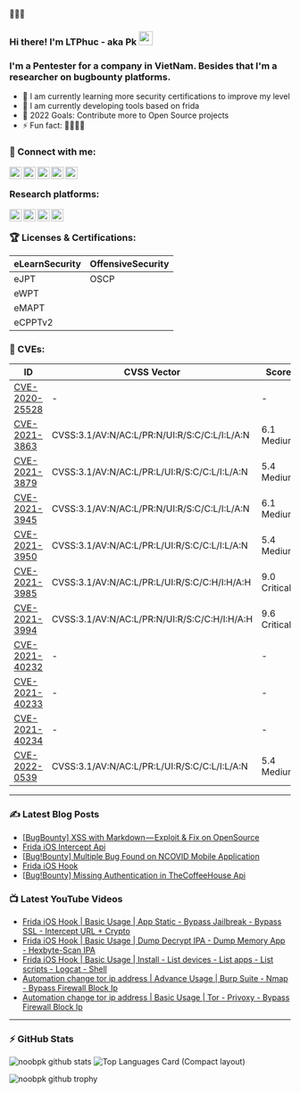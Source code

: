 🚀🚀🚀

### Hi there! I'm LTPhuc - aka Pk <a href="https://noobpk.github.io"><img src="https://media.giphy.com/media/hvRJCLFzcasrR4ia7z/giphy.gif" width="25px"></a>

### I'm a Pentester for a company in VietNam. Besides that I'm a researcher on bugbounty platforms.

- 🌱 I am currently learning more security certifications to improve my level
- 🔭 I am currently developing tools based on frida
- 🥅 2022 Goals: Contribute more to Open Source projects
- ⚡ Fun fact: 🤔🤔🤔🤔

### 🔗 Connect with me:

[<img align="left" alt="noobpk.github.io" width="22px" src="https://upload.wikimedia.org/wikipedia/commons/4/4b/Breezeicons-apps-32-preferences-system-network.svg" />][website]
[<img align="left" alt="noobpk | LinkedIn" width="22px" src="https://raw.githubusercontent.com/rahuldkjain/github-profile-readme-generator/master/src/images/icons/Social/linked-in-alt.svg" />][linkedin]
[<img align="left" alt="noobpk | YouTube" width="22px" src="https://raw.githubusercontent.com/rahuldkjain/github-profile-readme-generator/master/src/images/icons/Social/youtube.svg" />][youtube]
[<img align="left" alt="noobpk | Medium" width="22px" src="https://raw.githubusercontent.com/rahuldkjain/github-profile-readme-generator/master/src/images/icons/Social/medium.svg" />][medium]
[<img align="left" alt="noobpk | Instagram" width="22px" src="https://raw.githubusercontent.com/rahuldkjain/github-profile-readme-generator/master/src/images/icons/Social/instagram.svg" />][instagram]

<br />


### Research platforms:

[<img align="left" alt="noobpk | Hackthebox" width="22px" src="https://cdnjs.cloudflare.com/ajax/libs/simple-icons/4.5.0/hackthebox.svg" />][hackthebox]
[<img align="left" alt="noobpk | HackerOne" width="22px" src="https://cdn.jsdelivr.net/npm/simple-icons@3.13.0/icons/hackerone.svg" />][hackerone]
[<img align="left" alt="noobpk | Bugcrowd" width="22px" src="https://raw.githubusercontent.com/noobpk/noobpk.github.io/master/assets/img/bugcrowd.svg" />][bugcrowd]
[<img align="left" alt="noobpk | Huntr" width="22px" src="https://upload.wikimedia.org/wikipedia/commons/4/43/Hacker_behind_PC.svg" />][huntr]

<br />

### 🏆 Licenses & Certifications:

|eLearnSecurity|OffensiveSecurity|
|---|---|
|eJPT|OSCP|
|eWPT|   |
|eMAPT|   |
|eCPPTv2|   |

### 🔎 CVEs:
|ID|CVSS Vector|Score|
|---|---|---|
|[CVE-2020-25528](https://nvd.nist.gov/vuln/detail/CVE-2020-25528)|-|-|
|[CVE-2021-3863](https://nvd.nist.gov/vuln/detail/CVE-2021-3863)|CVSS:3.1/AV:N/AC:L/PR:N/UI:R/S:C/C:L/I:L/A:N|6.1 Medium|
|[CVE-2021-3879](https://nvd.nist.gov/vuln/detail/CVE-2021-3879)|CVSS:3.1/AV:N/AC:L/PR:L/UI:R/S:C/C:L/I:L/A:N|5.4 Medium|
|[CVE-2021-3945](https://nvd.nist.gov/vuln/detail/CVE-2021-3945)|CVSS:3.1/AV:N/AC:L/PR:N/UI:R/S:C/C:L/I:L/A:N|6.1 Medium|
|[CVE-2021-3950](https://nvd.nist.gov/vuln/detail/CVE-2021-3950)|CVSS:3.1/AV:N/AC:L/PR:L/UI:R/S:C/C:L/I:L/A:N|5.4 Medium|
|[CVE-2021-3985](https://nvd.nist.gov/vuln/detail/CVE-2021-3985)|CVSS:3.1/AV:N/AC:L/PR:L/UI:R/S:C/C:H/I:H/A:H|9.0 Critical|
|[CVE-2021-3994](https://nvd.nist.gov/vuln/detail/CVE-2021-3994)|CVSS:3.1/AV:N/AC:L/PR:N/UI:R/S:C/C:H/I:H/A:H|9.6 Critical|
|[CVE-2021-40232](https://nvd.nist.gov/vuln/detail/CVE-2021-40232)|-|-|
|[CVE-2021-40233](https://nvd.nist.gov/vuln/detail/CVE-2021-40233)|-|-|
|[CVE-2021-40234](https://nvd.nist.gov/vuln/detail/CVE-2021-40234)|-|-|
|[CVE-2022-0539](https://nvd.nist.gov/vuln/detail/CVE-2022-0539)|CVSS:3.1/AV:N/AC:L/PR:L/UI:R/S:C/C:L/I:L/A:N|5.4 Medium|


---
### :writing_hand: Latest Blog Posts

<!-- BLOG-POST-LIST:START -->
- [[BugBounty] XSS with Markdown — Exploit &amp; Fix on OpenSource](https://lethanhphuc-pk.medium.com/bugbounty-xss-with-markdown-exploit-fix-on-opensource-1baecebe9645?source=rss-f49608fd9825------2)
- [Frida iOS Intercept Api](https://lethanhphuc-pk.medium.com/frida-ios-intercept-api-a5c4ef22a093?source=rss-f49608fd9825------2)
- [[Bug!Bounty] Multiple Bug Found on NCOVID Mobile Application](https://lethanhphuc-pk.medium.com/bugbounty-multiple-bug-found-on-ncovid-mobile-application-609fa3468388?source=rss-f49608fd9825------2)
- [Frida iOS Hook](https://lethanhphuc-pk.medium.com/frida-ios-hook-5bb5c6b327a2?source=rss-f49608fd9825------2)
- [[Bug!Bounty] Missing Authentication in TheCoffeeHouse Api](https://lethanhphuc-pk.medium.com/bugnotbounty-missing-authentication-in-thecoffeehouse-api-1f5e5e2e5993?source=rss-f49608fd9825------2)
<!-- BLOG-POST-LIST:END -->

### 📺 Latest YouTube Videos

<!-- YOUTUBE:START -->
- [Frida iOS Hook |  Basic Usage | App Static - Bypass Jailbreak - Bypass SSL - Intercept URL + Crypto](https://www.youtube.com/watch?v=nWhKDSzArf8)
- [Frida iOS Hook | Basic Usage | Dump Decrypt IPA - Dump Memory App - Hexbyte-Scan IPA](https://www.youtube.com/watch?v=AUsJ9_gnWAI)
- [Frida iOS Hook | Basic Usage | Install - List devices - List apps - List scripts - Logcat - Shell](https://www.youtube.com/watch?v=xSndHgTdv4w)
- [Automation change tor ip address | Advance Usage | Burp Suite - Nmap - Bypass Firewall  Block Ip](https://www.youtube.com/watch?v=X4avfaYWGtw)
- [Automation change tor ip address | Basic Usage | Tor - Privoxy - Bypass Firewall  Block Ip](https://www.youtube.com/watch?v=GxnUKkYEHcw)
<!-- YOUTUBE:END -->
---
### :zap: GitHub Stats
  
![noobpk github stats](https://github-readme-stats.vercel.app/api?username=noobpk&count_private=true&show_icons=true&include_all_commits=true&theme=dark)
![Top Languages Card (Compact layout)](https://github-readme-stats.vercel.app/api/top-langs/?username=noobpk&layout=compact&theme=dark)

![noobpk github trophy](https://github-profile-trophy.vercel.app/?username=noobpk&theme=onedark)

[website]: https://noobpk.github.io
[youtube]: https://www.youtube.com/channel/UCpd95cbpE3tkYkwjYA9JQCA
[instagram]: https://www.instagram.com/lethanhphuc.pk/
[linkedin]: https://www.linkedin.com/in/ltp-noobpk
[gists]: https://gist.github.com/noobpk
[gitlab]: https://gitlab.com/noobpk
[medium]: https://medium.com/@lethanhphuc.pk
[huntr]: https://huntr.dev/users/noobpk/
[hackthebox]: https://www.hackthebox.eu/profile/375639
[bugcrowd]: https://bugcrowd.com/noobpk
[hackerone]: https://hackerone.com/noobpk
